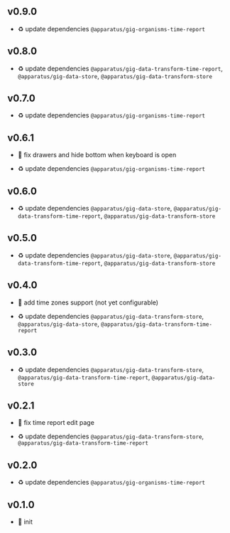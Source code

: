 ## v0.9.0

* ♻️ update dependencies `@apparatus/gig-organisms-time-report`

## v0.8.0

* ♻️ update dependencies `@apparatus/gig-data-transform-time-report`, `@apparatus/gig-data-store`, `@apparatus/gig-data-transform-store`

## v0.7.0

* ♻️ update dependencies `@apparatus/gig-organisms-time-report`

## v0.6.1

* 🐞 fix drawers and hide bottom when keyboard is open

* ♻️ update dependencies `@apparatus/gig-organisms-time-report`

## v0.6.0

* ♻️ update dependencies `@apparatus/gig-data-store`, `@apparatus/gig-data-transform-time-report`, `@apparatus/gig-data-transform-store`

## v0.5.0

* ♻️ update dependencies `@apparatus/gig-data-store`, `@apparatus/gig-data-transform-time-report`, `@apparatus/gig-data-transform-store`

## v0.4.0

* 🌱 add time zones support (not yet configurable)

* ♻️ update dependencies `@apparatus/gig-data-transform-store`, `@apparatus/gig-data-store`, `@apparatus/gig-data-transform-time-report`

## v0.3.0

* ♻️ update dependencies `@apparatus/gig-data-transform-store`, `@apparatus/gig-data-transform-time-report`, `@apparatus/gig-data-store`

## v0.2.1

* 🐞 fix time report edit page

* ♻️ update dependencies `@apparatus/gig-data-transform-store`, `@apparatus/gig-data-transform-time-report`

## v0.2.0

* ♻️ update dependencies `@apparatus/gig-organisms-time-report`

## v0.1.0

* 🐣 init
